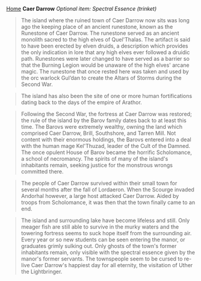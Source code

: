 [Home](../index.md)
**Caer Darrow**
*Optional item: Spectral Essence (trinket)*

> The island where the ruined town of Caer Darrow now sits was long ago the keeping place of an ancient runestone, known as the Runestone of Caer Darrow. The runestone served as an ancient monolith sacred to the high elves of Quel'Thalas. The artifact is said to have been erected by elven druids, a description which provides the only indication in lore that any high elves ever followed a druidic path. Runestones were later changed to have served as a barrier so that the Burning Legion would be unaware of the high elves' arcane magic. The runestone that once rested here was taken and used by the orc warlock Gul’dan to create the Altars of Storms during the Second War.

> The island has also been the site of one or more human fortifications dating back to the days of the empire of Arathor.

> Following the Second War, the fortress at Caer Darrow was restored; the rule of the island by the Barov family dates back to at least this time. The Barovs were extremely wealthy, owning the land which comprised Caer Darrow, Brill, Southshore, and Tarren Mill. Not content with their enormous holdings, the Barovs entered into a deal with the human mage Kel'Thuzad, leader of the Cult of the Damned. The once opulent House of Barov became the horrific Scholomance, a school of necromancy. The spirits of many of the island's inhabitants remain, seeking justice for the monstrous wrongs committed there.

> The people of Caer Darrow survived within their small town for several months after the fall of Lordaeron. When the Scourge invaded Andorhal however, a large host attacked Caer Darrow. Aided by troops from Scholomance, it was then that the town finally came to an end.

> The island and surrounding lake have become lifeless and still. Only meager fish are still able to survive in the murky waters and the towering fortress seems to suck hope itself from the surrounding air. Every year or so new students can be seen entering the manor, or graduates grimly sulking out. Only ghosts of the town's former inhabitants remain, only visible with the spectral essence given by the manor's former servants. The townspeople seem to be cursed to re-live Caer Darrow's happiest day for all eternity, the visitation of Uther the Lightbringer.